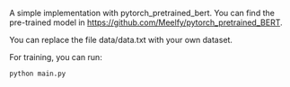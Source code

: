 A simple implementation with pytorch_pretrained_bert. You can find the pre-trained model in https://github.com/Meelfy/pytorch_pretrained_BERT.

You can replace the file data/data.txt with your own dataset.

For training, you can run:

```
python main.py
```
